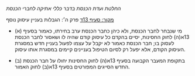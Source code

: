 *החלטת ועדת הכנסת בדבר כללי אתיקה לחברי הכנסת*

[מקור: סעיף 13ד](https://he.wikisource.org/wiki/%D7%9B%D7%9C%D7%9C%D7%99_%D7%90%D7%AA%D7%99%D7%A7%D7%94_%D7%9C%D7%97%D7%91%D7%A8%D7%99_%D7%94%D7%9B%D7%A0%D7%A1%D7%AA#%D7%A4%D7%A8%D7%A7_%D7%96#סעיף_13ד)
פרק ה׳: הגבלות בעניין עיסוק נוסף

- (א) מי שנבחר לחבר הכנסת, ולא כיהן כחבר הכנסת ערב בחירתו, כאמור בסעיף 13א(ה) לחוק החסינות, יסיים בהקדם כל עיסוק קודם שהיה לו ושאסור לחבר הכנסת לעסוק בו; חבר הכנסת כאמור לא יקבל על עצמו לפעול בעניין חדש במסגרת העיסוק הקודם, אלא יפעל רק לסיום הטיפול בעניינים קיימים במסגרת אותו עיסוק.

- (ב) בתקופת המעבר הקבועה בסעיף 13א(ה) לחוק החסינות יחולו על חבר הכנסת החדש הסייגים המפורטים בסעיף 13א(ב) לחוק האמור.